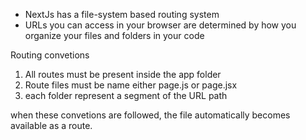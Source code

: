 - NextJs  has a file-system based routing system
- URLs you can access in your browser are determined by how you organize your files and folders in your code

Routing convetions
1. All routes must be present inside the app folder
2. Route files must be name either page.js or page.jsx
3. each folder represent a segment of the URL path

when these convetions are followed, the file automatically becomes available as a route.